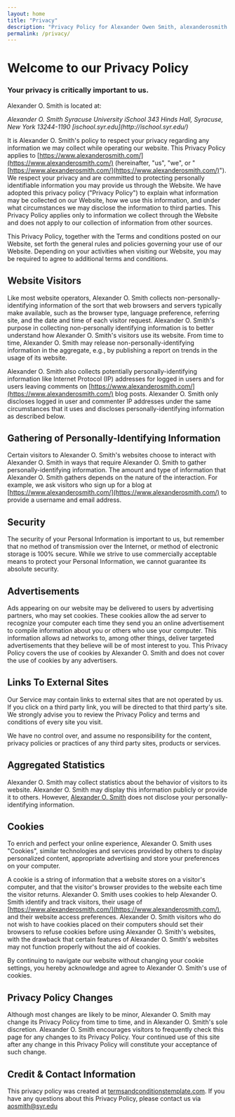 ```yaml
---
layout: home
title: "Privacy"
description: "Privacy Policy for Alexander Owen Smith, alexanderosmith.com"
permalink: /privacy/
---
```


# Welcome to our Privacy Policy

### Your privacy is critically important to us.

Alexander O. Smith is located at:  

<address>Alexander O. Smith  
Syracuse University  
iSchool  
343 Hinds Hall, Syracuse, New York 13244-1190
[ischool.syr.edu](http://ischool.syr.edu/)
</address>

It is Alexander O. Smith's policy to respect your privacy regarding any information we may collect while operating our website. This Privacy Policy applies to [https://www.alexanderosmith.com/](https://www.alexanderosmith.com/) (hereinafter, "us", "we", or "[https://www.alexanderosmith.com/](https://www.alexanderosmith.com/)"). We respect your privacy and are committed to protecting personally identifiable information you may provide us through the Website. We have adopted this privacy policy ("Privacy Policy") to explain what information may be collected on our Website, how we use this information, and under what circumstances we may disclose the information to third parties. This Privacy Policy applies only to information we collect through the Website and does not apply to our collection of information from other sources.

This Privacy Policy, together with the Terms and conditions posted on our Website, set forth the general rules and policies governing your use of our Website. Depending on your activities when visiting our Website, you may be required to agree to additional terms and conditions.

## Website Visitors

Like most website operators, Alexander O. Smith collects non-personally-identifying information of the sort that web browsers and servers typically make available, such as the browser type, language preference, referring site, and the date and time of each visitor request. Alexander O. Smith's purpose in collecting non-personally identifying information is to better understand how Alexander O. Smith's visitors use its website. From time to time, Alexander O. Smith may release non-personally-identifying information in the aggregate, e.g., by publishing a report on trends in the usage of its website.

Alexander O. Smith also collects potentially personally-identifying information like Internet Protocol (IP) addresses for logged in users and for users leaving comments on [https://www.alexanderosmith.com/](https://www.alexanderosmith.com/) blog posts. Alexander O. Smith only discloses logged in user and commenter IP addresses under the same circumstances that it uses and discloses personally-identifying information as described below.

## Gathering of Personally-Identifying Information

Certain visitors to Alexander O. Smith's websites choose to interact with Alexander O. Smith in ways that require Alexander O. Smith to gather personally-identifying information. The amount and type of information that Alexander O. Smith gathers depends on the nature of the interaction. For example, we ask visitors who sign up for a blog at [https://www.alexanderosmith.com/](https://www.alexanderosmith.com/) to provide a username and email address.

## Security

The security of your Personal Information is important to us, but remember that no method of transmission over the Internet, or method of electronic storage is 100% secure. While we strive to use commercially acceptable means to protect your Personal Information, we cannot guarantee its absolute security.

## Advertisements

Ads appearing on our website may be delivered to users by advertising partners, who may set cookies. These cookies allow the ad server to recognize your computer each time they send you an online advertisement to compile information about you or others who use your computer. This information allows ad networks to, among other things, deliver targeted advertisements that they believe will be of most interest to you. This Privacy Policy covers the use of cookies by Alexander O. Smith and does not cover the use of cookies by any advertisers.

## Links To External Sites

Our Service may contain links to external sites that are not operated by us. If you click on a third party link, you will be directed to that third party's site. We strongly advise you to review the Privacy Policy and terms and conditions of every site you visit.

We have no control over, and assume no responsibility for the content, privacy policies or practices of any third party sites, products or services.

## Aggregated Statistics

Alexander O. Smith may collect statistics about the behavior of visitors to its website. Alexander O. Smith may display this information publicly or provide it to others. However, [Alexander O. Smith](https://www.alexanderosmith.com/) does not disclose your personally-identifying information.

## Cookies

To enrich and perfect your online experience, Alexander O. Smith uses "Cookies", similar technologies and services provided by others to display personalized content, appropriate advertising and store your preferences on your computer.

A cookie is a string of information that a website stores on a visitor's computer, and that the visitor's browser provides to the website each time the visitor returns. Alexander O. Smith uses cookies to help Alexander O. Smith identify and track visitors, their usage of [https://www.alexanderosmith.com/](https://www.alexanderosmith.com/), and their website access preferences. Alexander O. Smith visitors who do not wish to have cookies placed on their computers should set their browsers to refuse cookies before using Alexander O. Smith's websites, with the drawback that certain features of Alexander O. Smith's websites may not function properly without the aid of cookies.

By continuing to navigate our website without changing your cookie settings, you hereby acknowledge and agree to Alexander O. Smith's use of cookies.

## Privacy Policy Changes

Although most changes are likely to be minor, Alexander O. Smith may change its Privacy Policy from time to time, and in Alexander O. Smith's sole discretion. Alexander O. Smith encourages visitors to frequently check this page for any changes to its Privacy Policy. Your continued use of this site after any change in this Privacy Policy will constitute your acceptance of such change.

## Credit & Contact Information

This privacy policy was created at [termsandconditionstemplate.com](https://termsandconditionstemplate.com/privacy-policy-generator/ "Privacy policy template generator"). If you have any questions about this Privacy Policy, please contact us via <aosmith@syr.edu>
